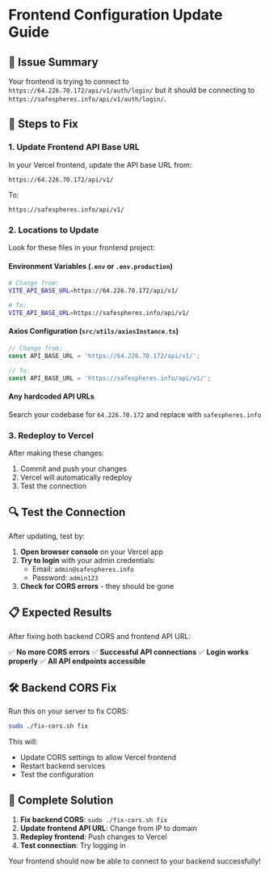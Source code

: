 # Frontend Configuration Update Guide

## 🔧 Issue Summary

Your frontend is trying to connect to `https://64.226.70.172/api/v1/auth/login/` but it should be connecting to `https://safespheres.info/api/v1/auth/login/`.

## 🚀 Steps to Fix

### 1. **Update Frontend API Base URL**

In your Vercel frontend, update the API base URL from:
```
https://64.226.70.172/api/v1/
```

To:
```
https://safespheres.info/api/v1/
```

### 2. **Locations to Update**

Look for these files in your frontend project:

#### **Environment Variables** (`.env` or `.env.production`)
```bash
# Change from:
VITE_API_BASE_URL=https://64.226.70.172/api/v1/

# To:
VITE_API_BASE_URL=https://safespheres.info/api/v1/
```

#### **Axios Configuration** (`src/utils/axiosInstance.ts`)
```typescript
// Change from:
const API_BASE_URL = 'https://64.226.70.172/api/v1/';

// To:
const API_BASE_URL = 'https://safespheres.info/api/v1/';
```

#### **Any hardcoded API URLs**
Search your codebase for `64.226.70.172` and replace with `safespheres.info`

### 3. **Redeploy to Vercel**

After making these changes:
1. Commit and push your changes
2. Vercel will automatically redeploy
3. Test the connection

## 🔍 Test the Connection

After updating, test by:

1. **Open browser console** on your Vercel app
2. **Try to login** with your admin credentials:
   - Email: `admin@safespheres.info`
   - Password: `admin123`
3. **Check for CORS errors** - they should be gone

## 📋 Expected Results

After fixing both backend CORS and frontend API URL:

✅ **No more CORS errors**
✅ **Successful API connections**
✅ **Login works properly**
✅ **All API endpoints accessible**

## 🛠️ Backend CORS Fix

Run this on your server to fix CORS:
```bash
sudo ./fix-cors.sh fix
```

This will:
- Update CORS settings to allow Vercel frontend
- Restart backend services
- Test the configuration

## 🎯 Complete Solution

1. **Fix backend CORS**: `sudo ./fix-cors.sh fix`
2. **Update frontend API URL**: Change from IP to domain
3. **Redeploy frontend**: Push changes to Vercel
4. **Test connection**: Try logging in

Your frontend should now be able to connect to your backend successfully!
